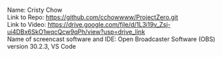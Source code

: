 Name: Cristy Chow <br />
Link to Repo: https://github.com/cchowwww/ProjectZero.git <br />
Link to Video: https://drive.google.com/file/d/1L3i19v_Zsj-ui4DBx6SkO1wqcQcw9qPh/view?usp=drive_link <br />
Name of screencast software and IDE: Open Broadcaster Software (OBS) version 30.2.3, VS Code
